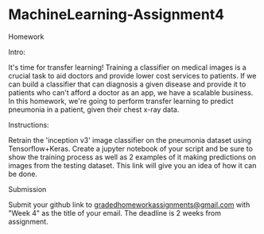 # MachineLearning-Assignment4

Homework

Intro:

It's time for transfer learning! Training a classifier on medical images is a crucial task to aid doctors and provide lower cost services to patients. If we can build a classifier that can diagnosis a given disease and provide it to patients who can't afford a doctor as an app, we have a scalable business. In this homework, we're going to perform transfer learning to predict pneumonia in a patient, given their chest x-ray data.

Instructions:

Retrain the 'inception v3' image classifier on the pneumonia dataset using Tensorflow+Keras. Create a jupyter notebook of your script and be sure to show the training process as well as 2 examples of it making predictions on images from the testing dataset. This link will give you an idea of how it can be done. 

Submission 

Submit your github link to gradedhomeworkassignments@gmail.com with "Week 4" as the title of your email. The deadline is 2 weeks from assignment.
